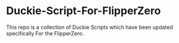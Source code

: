 # Duckie-Script-For-FlipperZero
This repo is a collection of Duckie Scripts which have been updated specifically For the FlipperZero. 
